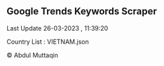 

## Google Trends Keywords Scraper 
 
Last Update 26-03-2023 , 11:39:20

Country List :
VIETNAM.json



© Abdul Muttaqin 

